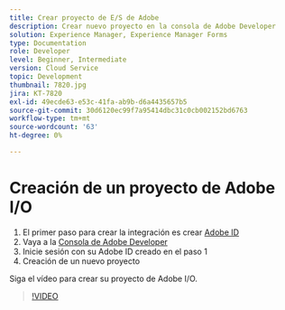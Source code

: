 ```yaml
---
title: Crear proyecto de E/S de Adobe
description: Crear nuevo proyecto en la consola de Adobe Developer
solution: Experience Manager, Experience Manager Forms
type: Documentation
role: Developer
level: Beginner, Intermediate
version: Cloud Service
topic: Development
thumbnail: 7820.jpg
jira: KT-7820
exl-id: 49ecde63-e53c-41fa-ab9b-d6a4435657b5
source-git-commit: 30d6120ec99f7a95414dbc31c0cb002152bd6763
workflow-type: tm+mt
source-wordcount: '63'
ht-degree: 0%

---
```


# Creación de un proyecto de Adobe I/O

1. El primer paso para crear la integración es crear [Adobe ID](https://account.adobe.com/)
1. Vaya a la [Consola de Adobe Developer](https://console.adobe.io/home)
1. Inicie sesión con su Adobe ID creado en el paso 1
1. Creación de un nuevo proyecto

Siga el vídeo para crear su proyecto de Adobe I/O.

>[!VIDEO](https://video.tv.adobe.com/v/333220?quality=12&learn=on)
